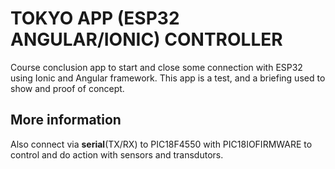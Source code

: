 # TOKYO APP (ESP32 ANGULAR/IONIC) CONTROLLER
Course conclusion app to start and close some connection with ESP32 using Ionic and Angular framework.
This app is a test, and a briefing used to show and proof of concept.
## More information
Also connect via **serial**(TX/RX) to PIC18F4550 with PIC18IOFIRMWARE to control and do action with sensors and transdutors.
